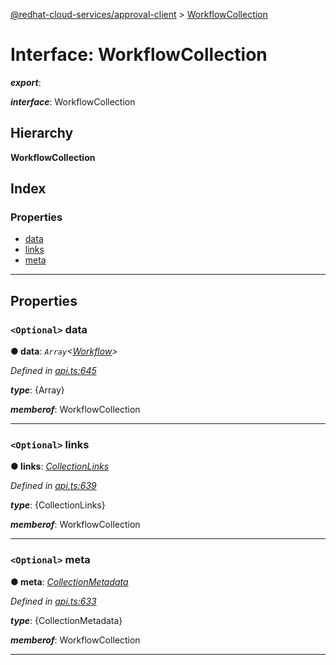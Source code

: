 [@redhat-cloud-services/approval-client](../README.md) > [WorkflowCollection](../interfaces/workflowcollection.md)

# Interface: WorkflowCollection

*__export__*: 

*__interface__*: WorkflowCollection

## Hierarchy

**WorkflowCollection**

## Index

### Properties

* [data](workflowcollection.md#data)
* [links](workflowcollection.md#links)
* [meta](workflowcollection.md#meta)

---

## Properties

<a id="data"></a>

### `<Optional>` data

**● data**: *`Array`<[Workflow](workflow.md)>*

*Defined in [api.ts:645](https://github.com/RedHatInsights/javascript-clients/blob/master/packages/approval/api.ts#L645)*

*__type__*: {Array}

*__memberof__*: WorkflowCollection

___
<a id="links"></a>

### `<Optional>` links

**● links**: *[CollectionLinks](collectionlinks.md)*

*Defined in [api.ts:639](https://github.com/RedHatInsights/javascript-clients/blob/master/packages/approval/api.ts#L639)*

*__type__*: {CollectionLinks}

*__memberof__*: WorkflowCollection

___
<a id="meta"></a>

### `<Optional>` meta

**● meta**: *[CollectionMetadata](collectionmetadata.md)*

*Defined in [api.ts:633](https://github.com/RedHatInsights/javascript-clients/blob/master/packages/approval/api.ts#L633)*

*__type__*: {CollectionMetadata}

*__memberof__*: WorkflowCollection

___


